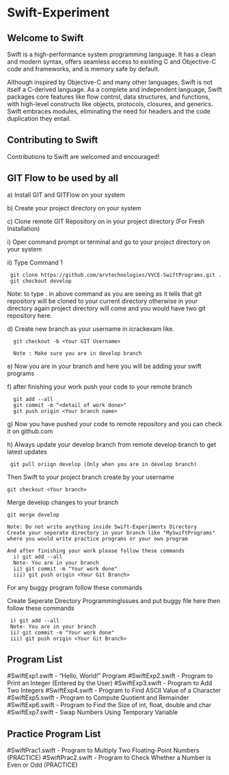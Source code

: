 
# Swift-Experiment

## Welcome to Swift

Swift is a high-performance system programming language.  It has a clean
and modern syntax, offers seamless access to existing C and Objective-C code
and frameworks, and is memory safe by default.

Although inspired by Objective-C and many other languages, Swift is not itself a
C-derived language. As a complete and independent language, Swift packages core
features like flow control, data structures, and functions, with high-level
constructs like objects, protocols, closures, and generics. Swift embraces
modules, eliminating the need for headers and the code duplication they entail.


## Contributing to Swift

Contributions to Swift are welcomed and encouraged!

## GIT Flow to be used by all

a) Install GIT and GITFlow on your system

b) Create your project directory on your system

c) Clone remote GIT Repository on in your project directory (For Fresh Installation)

   i) Oper command prompt or terminal and go to your project directory on your system
   
   ii) Type Command 1
     
     git clone https://github.com/arvtechnologies/VVCE-SwiftPrograms.git .
     git checkout develop 
   
 Note:  to type . in above command as you are seeing as it tells that git repository will be cloned to your current directory otherwise in your directory again project directory will come and you would have two git repository here.
     
   
   d) Create new branch as your username in icrackexam like.
   
      git checkout -b <Your GIT Username>
      
      Note : Make sure you are in develop branch 
      
  e) Now you are in your branch and here you will be adding your swift programs 
  
  f) after finishing your work push your code to your  remote branch
  
      git add --all
      git commit -m "<detail of work done>"
      git push origin <Your branch name>
  
  g) Now you have pushed your code to remote repository and you can check it on github.com 

 h) Always update your develop branch from remote develop branch to get latest updates
 
     git pull oriign develop (Only when you are in develop branch)
     
    
Then Swift to your project branch create by your username

    git checkout <Your branch>
    
Merge develop changes to your branch

    git merge develop
    
    Note: Do not write anything inside Swift-Experiments Directory
    Create your seperate directory in your branch like "MySwiftPrograms" where you would write practice programs or your own program
    
    And after finishing your work please follow these commands
      i) git add --all 
      Note- You are in your branch
      ii) git commit -m "Your work done"
      iii) git push origin <Your Git Branch>
      
For any buggy program follow these commands
    
Create Seperate Directory ProgrammingIssues and put buggy file here then follow these commands
      
     i) git add --all 
     Note- You are in your branch
     ii) git commit -m "Your work done"
     iii) git push origin <Your Git Branch>

## Program List
#SwiftExp1.swift - “Hello, World!” Program
#SwiftExp2.swift - Program to Print an Integer (Entered by the User)
#SwiftExp3.swift - Program to Add Two Integers
#SwiftExp4.swift - Program to Find ASCII Value of a Character
#SwiftExp5.swift - Program to Compute Quotient and Remainder
#SwiftExp6.swift - Program to Find the Size of int, float, double and char
#SwiftExp7.swift - Swap Numbers Using Temporary Variable



## Practice Program List

#SwiftPrac1.swift - Program to Multiply Two Floating-Point Numbers (PRACTICE)
#SwiftPrac2.swift - Program to Check Whether a Number is Even or Odd (PRACTICE)
